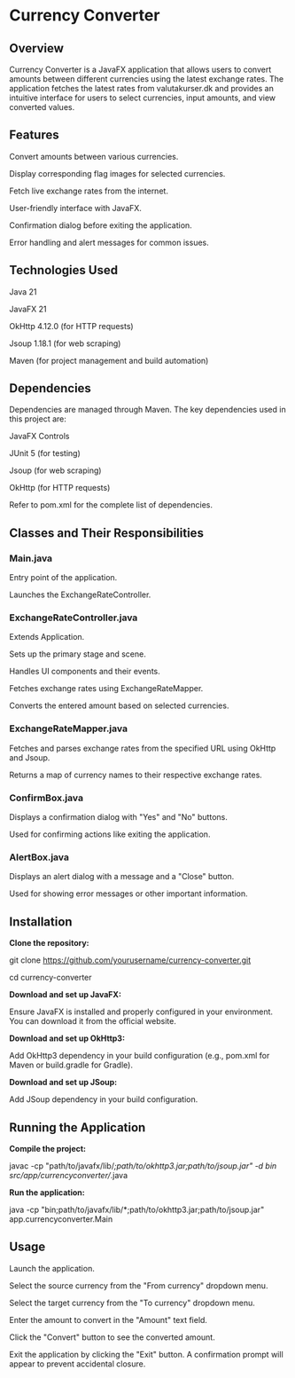 # Currency Converter

## Overview
Currency Converter is a JavaFX application that allows users to convert amounts between different currencies using the latest exchange rates. The application fetches the latest rates from valutakurser.dk and provides an intuitive interface for users to select currencies, input amounts, and view converted values.

## Features
Convert amounts between various currencies.

Display corresponding flag images for selected currencies.

Fetch live exchange rates from the internet.

User-friendly interface with JavaFX.

Confirmation dialog before exiting the application.

Error handling and alert messages for common issues.

## Technologies Used 
Java 21

JavaFX 21

OkHttp 4.12.0 (for HTTP requests)

Jsoup 1.18.1 (for web scraping)

Maven (for project management and build automation)

## Dependencies
Dependencies are managed through Maven. The key dependencies used in this project are:

JavaFX Controls

JUnit 5 (for testing)

Jsoup (for web scraping)

OkHttp (for HTTP requests)

Refer to pom.xml for the complete list of dependencies.

## Classes and Their Responsibilities

### Main.java

Entry point of the application.

Launches the ExchangeRateController.


### ExchangeRateController.java

Extends Application.

Sets up the primary stage and scene.

Handles UI components and their events.

Fetches exchange rates using ExchangeRateMapper.

Converts the entered amount based on selected currencies.


### ExchangeRateMapper.java

Fetches and parses exchange rates from the specified URL using OkHttp and Jsoup.

Returns a map of currency names to their respective exchange rates.


### ConfirmBox.java

Displays a confirmation dialog with "Yes" and "No" buttons.

Used for confirming actions like exiting the application.


### AlertBox.java

Displays an alert dialog with a message and a "Close" button.

Used for showing error messages or other important information.


## Installation
**Clone the repository:**

git clone https://github.com/yourusername/currency-converter.git

cd currency-converter


**Download and set up JavaFX:**

Ensure JavaFX is installed and properly configured in your environment. You can download it from the official website.


**Download and set up OkHttp3:**

Add OkHttp3 dependency in your build configuration (e.g., pom.xml for Maven or build.gradle for Gradle).


**Download and set up JSoup:**

Add JSoup dependency in your build configuration.

## Running the Application
**Compile the project:**

javac -cp "path/to/javafx/lib/*;path/to/okhttp3.jar;path/to/jsoup.jar" -d bin src/app/currencyconverter/*.java


**Run the application:**

java -cp "bin;path/to/javafx/lib/*;path/to/okhttp3.jar;path/to/jsoup.jar" app.currencyconverter.Main

## Usage
Launch the application.

Select the source currency from the "From currency" dropdown menu.

Select the target currency from the "To currency" dropdown menu.

Enter the amount to convert in the "Amount" text field.

Click the "Convert" button to see the converted amount.

Exit the application by clicking the "Exit" button. A confirmation prompt will appear to prevent accidental closure.
